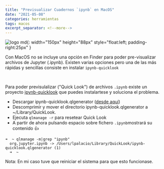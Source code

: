 ```yaml
---
title: "Previsualizar Cuadernos `ipynb` en MacOS"
date: "2021-05-08"
categories: herramientas
tags: macos
excerpt_separator: <!--more-->
---
```


![logo md](/assets/img/posts/logo-markdown.svg){: width="150px" height="88px" style="float:left; padding-right:25px" } 

Con MacOS no se incluye una opción en Finder para poder pre-visualizar archivos de Jupyter (.ipynb). Existen varias opciones pero una de las más rápidas y sencillas consiste en instalar `ipynb-quicklook`

<br clear="left"/>
<!--more-->

Para poder previsulalizar ("Quick Look") de archivos `.ipynb` existe un proyecto [ipynb-quicklook](https://github.com/tuxu/ipynb-quicklook) que puedes instalartese y soluciona el problema. 


* Descargar ipynb-quicklook.qlgenerator ([desde aquí](https://github.com/tuxu/ipynb-quicklook/releases))
* Descomprimir y mover el directorio ipynb-quicklook.qlgenerator a ~/Library/QuickLook.
* Ejecuta `qlmanage -r` para resetear Quick Look
* A partir de ahora pulsando espacio sobre fichero `.ipynb`mostrará su contenido 👍

```console
➜  ~ qlmanage -m|grep "ipynb"
  org.jupyter.ipynb -> /Users/lpalacio/Library/QuickLook/ipynb-quicklook.qlgenerator (1)
  ➜  ~
```

Nota: En mi caso tuve que reiniciar el sistema para que esto funcionase.
